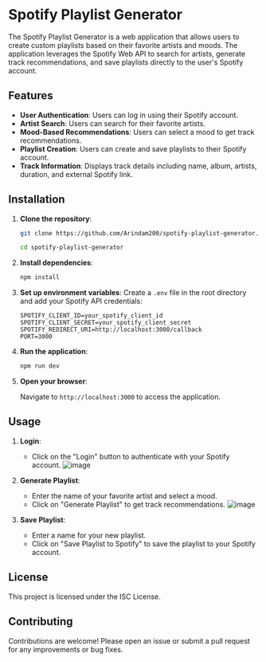 # Spotify Playlist Generator

The Spotify Playlist Generator is a web application that allows users to create custom playlists based on their favorite artists and moods. The application leverages the Spotify Web API to search for artists, generate track recommendations, and save playlists directly to the user's Spotify account.

## Features

- **User Authentication**: Users can log in using their Spotify account.
- **Artist Search**: Users can search for their favorite artists.
- **Mood-Based Recommendations**: Users can select a mood to get track recommendations.
- **Playlist Creation**: Users can create and save playlists to their Spotify account.
- **Track Information**: Displays track details including name, album, artists, duration, and external Spotify link.

## Installation

1. **Clone the repository**:
    ```bash
    git clone https://github.com/Arindam200/spotify-playlist-generator.git
    
    cd spotify-playlist-generator
    ```

2. **Install dependencies**:
    ```bash
    npm install
    ```

3. **Set up environment variables**:
    Create a `.env` file in the root directory and add your Spotify API credentials:
    ```env
    SPOTIFY_CLIENT_ID=your_spotify_client_id
    SPOTIFY_CLIENT_SECRET=your_spotify_client_secret
    SPOTIFY_REDIRECT_URI=http://localhost:3000/callback
    PORT=3000
    ```

4. **Run the application**:
    ```bash
    npm run dev
    ```

5. **Open your browser**:

    Navigate to `http://localhost:3000` to access the application.

## Usage

1. **Login**:
    - Click on the "Login" button to authenticate with your Spotify account.
      ![image](https://github.com/Arindam200/spotify-playlist-generator/assets/109217591/b1ac410c-9bf1-45ac-b965-56f7f7db96a3)


2. **Generate Playlist**:
    - Enter the name of your favorite artist and select a mood.
    - Click on "Generate Playlist" to get track recommendations.
      ![image](https://github.com/Arindam200/spotify-playlist-generator/assets/109217591/55c4a21b-8a04-444d-a78b-1635551923d4)


3. **Save Playlist**:
    - Enter a name for your new playlist.
    - Click on "Save Playlist to Spotify" to save the playlist to your Spotify account.

## License

This project is licensed under the ISC License.

## Contributing

Contributions are welcome! Please open an issue or submit a pull request for any improvements or bug fixes.
